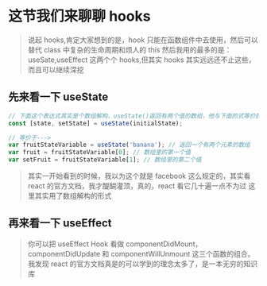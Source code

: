 # 这节我们来聊聊 hooks

> 说起 hooks,肯定大家想到的是，hook 只能在函数组件中去使用，然后可以替代 class 中复杂的生命周期和烦人的 this
> 然后我用的最多的是：useSate,useEffect 这两个个 hooks,但其实 hooks 其实远远还不止这些，而且可以继续深挖

## 先来看一下 useState

```js
// 下面这个表达式其实是个数组解构，useState()返回有两个值的数组，他与下面的式等价的
const [state, setState] = useState(initialState);

// 等价于--->
var fruitStateVariable = useState('banana'); // 返回一个有两个元素的数组
var fruit = fruitStateVariable[0]; // 数组里的第一个值
var setFruit = fruitStateVariable[1]; // 数组里的第二个值
```

> 其实一开始看到的时候，我以为这个就是 facebook 这么规定的，其实看 react 的官方文档，我才醍醐灌顶，真的，react 看它几十遍一点不为过
> 这里其实用了数组解构的形式

## 再来看一下 useEffect

> 你可以把 useEffect Hook 看做 componentDidMount，componentDidUpdate 和 componentWillUnmount 这三个函数的组合。
> 我发现 react 的官方文档真是的可以学到的理念太多了，是一本无穷的知识库
